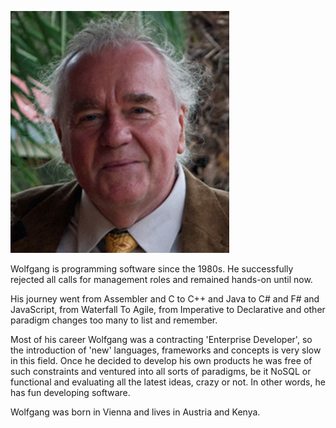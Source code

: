 ![Wolfgang Loder](assets/wl_face_small.jpg)

Wolfgang is programming software since the 1980s. He successfully rejected all calls for management roles and remained hands-on until now.

His journey went from Assembler and C to C++ and Java to C# and F# and JavaScript, from Waterfall To Agile, from Imperative to Declarative and other paradigm changes too many to list and remember.

Most of his career Wolfgang was a contracting 'Enterprise Developer', so the introduction of 'new' languages, frameworks and concepts is very slow in this field. Once he decided to develop his own products he was free of such constraints and ventured into all sorts of paradigms, be it NoSQL or functional and evaluating all the latest ideas, crazy or not. In other words, he has fun developing software.

Wolfgang was born in Vienna and lives in Austria and Kenya.
